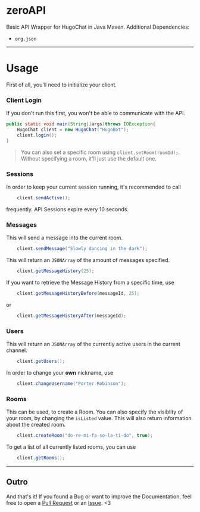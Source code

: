 # zeroAPI

Basic API Wrapper for HugoChat in Java Maven. Additional Dependencies:

- `org.json`
---
# Usage

First of all, you'll need to initialize your client.

### Client Login
If you don't run this first, you won't be able to communicate with the API.
```java
public static void main(String[]args)throws IOException{
    HugoChat client = new HugoChat("HugoBot");
    client.login();
}
```

> You can also set a specific room using `client.setRoom(roomId);`. Without specifying a room, it'll just use the default one.

### Sessions
In order to keep your current session running, it's recommended to call
```java
    client.sendActive();
```
frequently. API Sessions expire every 10 seconds.

### Messages
This will send a message into the current room.
```java
    client.sendMessage("Slowly dancing in the dark");
```

This will return an `JSONArray` of the amount of messages specified.
```java
    client.getMessageHistory(25);
```

If you want to retrieve the Message History from a specific time, use
```java
    client.getMessageHistoryBefore(messageId, 25);
```
or
```java
    client.getMessageHistoryAfter(messageId);
```

### Users
This will return an `JSONArray` of the currently active users in the current channel.
```java
    client.getUsers();
```

In order to change your **own** nickname, use
```java
    client.changeUsername("Porter Robinson");
```

### Rooms
This can be used, to create a Room. You can also specify the visiblity of your room, by changing the `isListed` value.
This will also return information about the created room.
```java
    client.createRoom("do-re-mi-fa-so-la-ti-do", true);
```

To get a list of all currently listed rooms, you can use
```java
    client.getRooms();
```

---
## Outro
And that's it! If you found a Bug or want to improve the Documentation, feel free to open a [Pull Request](https://github.com/angelsflyinhell/zeroAPI/pulls) or an [Issue](https://github.com/angelsflyinhell/zeroAPI/issues). <3

